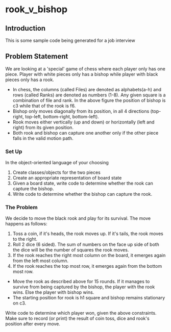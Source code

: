# rook_v_bishop

## Introduction

This is some sample code being generated for a job interview

## Problem Statement

We are looking at a 'special' game of chess where each player only has one piece.
Player with white pieces only has a bishop while player with black pieces only has
a rook.
- In chess, the columns (called Files) are denoted as alphabets(a-h) and rows (called
Ranks) are denoted as numbers (1-8).
 Any given square is a combination of file and rank. In the above figure the position of
bishop is c3 while that of the rook is f6.
- Bishop only moves diagonally from its position, in all 4 directions (top-right, top-left,
bottom-right, bottom-left).
- Rook moves either vertically (up and down) or horizontally (left and right) from its given
position.
- Both rook and bishop can capture one another only if the other piece falls in the valid
motion path.

### Set Up
In the object-oriented language of your choosing

1. Create classes/objects for the two pieces
2. Create an appropriate representation of board state
3. Given a board state, write code to determine whether the rook can capture the bishop.
4. Write code to determine whether the bishop can capture the rook.

### The Problem
We decide to move the black rook and play for its survival. The move happens as follows:
1. Toss a coin, if it's heads, the rook moves up. If it's tails, the rook moves to the right.
2. Roll 2 dice (6 sided). The sum of numbers on the face up side of both the dice will be the
number of squares the rook moves.
3. If the rook reaches the right most column on the board, it emerges again from the left
most column.
4. If the rook reaches the top most row, it emerges again from the bottom most row.


- Move the rook as described above for 15 rounds. If it manages to survive from being
captured by the bishop, the player with the rook wins. Else the player with bishop wins.
- The starting position for rook is h1 square and bishop remains stationary on c3.

Write code to determine which player won, given the above constraints. Make sure to record (or
print) the result of coin toss, dice and rook's position after every move.
